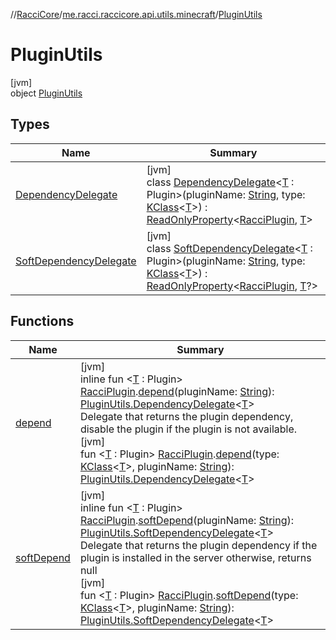 //[RacciCore](../../../index.md)/[me.racci.raccicore.api.utils.minecraft](../index.md)/[PluginUtils](index.md)

# PluginUtils

[jvm]\
object [PluginUtils](index.md)

## Types

| Name | Summary |
|---|---|
| [DependencyDelegate](-dependency-delegate/index.md) | [jvm]<br>class [DependencyDelegate](-dependency-delegate/index.md)&lt;[T](-dependency-delegate/index.md) : Plugin&gt;(pluginName: [String](https://kotlinlang.org/api/latest/jvm/stdlib/kotlin/-string/index.html), type: [KClass](https://kotlinlang.org/api/latest/jvm/stdlib/kotlin.reflect/-k-class/index.html)&lt;[T](-dependency-delegate/index.md)&gt;) : [ReadOnlyProperty](https://kotlinlang.org/api/latest/jvm/stdlib/kotlin.properties/-read-only-property/index.html)&lt;[RacciPlugin](../../me.racci.raccicore.api.plugin/-racci-plugin/index.md), [T](-dependency-delegate/index.md)&gt; |
| [SoftDependencyDelegate](-soft-dependency-delegate/index.md) | [jvm]<br>class [SoftDependencyDelegate](-soft-dependency-delegate/index.md)&lt;[T](-soft-dependency-delegate/index.md) : Plugin&gt;(pluginName: [String](https://kotlinlang.org/api/latest/jvm/stdlib/kotlin/-string/index.html), type: [KClass](https://kotlinlang.org/api/latest/jvm/stdlib/kotlin.reflect/-k-class/index.html)&lt;[T](-soft-dependency-delegate/index.md)&gt;) : [ReadOnlyProperty](https://kotlinlang.org/api/latest/jvm/stdlib/kotlin.properties/-read-only-property/index.html)&lt;[RacciPlugin](../../me.racci.raccicore.api.plugin/-racci-plugin/index.md), [T](-soft-dependency-delegate/index.md)?&gt; |

## Functions

| Name | Summary |
|---|---|
| [depend](depend.md) | [jvm]<br>inline fun &lt;[T](depend.md) : Plugin&gt; [RacciPlugin](../../me.racci.raccicore.api.plugin/-racci-plugin/index.md).[depend](depend.md)(pluginName: [String](https://kotlinlang.org/api/latest/jvm/stdlib/kotlin/-string/index.html)): [PluginUtils.DependencyDelegate](-dependency-delegate/index.md)&lt;[T](depend.md)&gt;<br>Delegate that returns the plugin dependency, disable the plugin if the plugin is not available.<br>[jvm]<br>fun &lt;[T](depend.md) : Plugin&gt; [RacciPlugin](../../me.racci.raccicore.api.plugin/-racci-plugin/index.md).[depend](depend.md)(type: [KClass](https://kotlinlang.org/api/latest/jvm/stdlib/kotlin.reflect/-k-class/index.html)&lt;[T](depend.md)&gt;, pluginName: [String](https://kotlinlang.org/api/latest/jvm/stdlib/kotlin/-string/index.html)): [PluginUtils.DependencyDelegate](-dependency-delegate/index.md)&lt;[T](depend.md)&gt; |
| [softDepend](soft-depend.md) | [jvm]<br>inline fun &lt;[T](soft-depend.md) : Plugin&gt; [RacciPlugin](../../me.racci.raccicore.api.plugin/-racci-plugin/index.md).[softDepend](soft-depend.md)(pluginName: [String](https://kotlinlang.org/api/latest/jvm/stdlib/kotlin/-string/index.html)): [PluginUtils.SoftDependencyDelegate](-soft-dependency-delegate/index.md)&lt;[T](soft-depend.md)&gt;<br>Delegate that returns the plugin dependency if the plugin is installed in the server otherwise, returns null<br>[jvm]<br>fun &lt;[T](soft-depend.md) : Plugin&gt; [RacciPlugin](../../me.racci.raccicore.api.plugin/-racci-plugin/index.md).[softDepend](soft-depend.md)(type: [KClass](https://kotlinlang.org/api/latest/jvm/stdlib/kotlin.reflect/-k-class/index.html)&lt;[T](soft-depend.md)&gt;, pluginName: [String](https://kotlinlang.org/api/latest/jvm/stdlib/kotlin/-string/index.html)): [PluginUtils.SoftDependencyDelegate](-soft-dependency-delegate/index.md)&lt;[T](soft-depend.md)&gt; |

